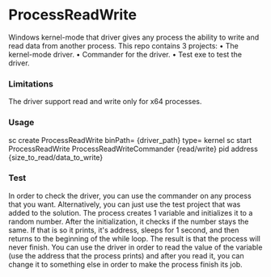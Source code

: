 # ProcessReadWrite

Windows kernel-mode that driver gives any process the ability to write and read data from another process.
This repo contains 3 projects:
•	The kernel-mode driver.
•	Commander for the driver.
•	Test exe to test the driver.


### Limitations
The driver support read and write only for x64 processes.

### Usage
sc create ProcessReadWrite binPath= {driver_path} type= kernel
sc start ProcessReadWrite
ProcessReadWriteCommander {read/write} pid address {size_to_read/data_to_write}

### Test

In order to check the driver, you can use the commander on any process that you want.
Alternatively, you can just use the test project that was added to the solution.
The process creates 1 variable and initializes it to a random number. After the initialization, it checks if the number stays the same. If that is so it prints, it's address, sleeps for 1 second, and then returns to the beginning of the while loop. The result is that the process will never finish.
You can use the driver in order to read the value of the variable (use the address that the process prints) and after you read it, you can change it to something else in order to make the process finish its job.
